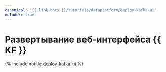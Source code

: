 ```yaml
---
canonical: '{{ link-docs }}/tutorials/dataplatform/deploy-kafka-ui'
noIndex: true
---
```


# Развертывание веб-интерфейса {{ KF }}

{% include notitle [deploy-kafka-ui](../../_tutorials/dataplatform/deploy-kafka-ui.md) %}
